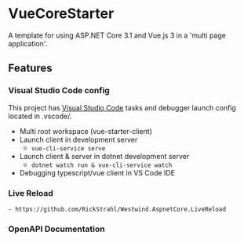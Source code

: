 # VueCoreStarter
 
 A template for using ASP.NET Core 3.1 and Vue.js 3 in a 'multi page application'. 
 

## Features


### Visual Studio Code config

This project has [Visual Studio Code](https://code.visualstudio.com/) tasks and debugger launch config located in .vscode/.

- Multi root workspace (vue-starter-client)
- Launch client in development server 
    - `vue-cli-service serve`
- Launch client & server in dotnet development server 
    - `dotnet watch run & vue-cli-service watch`
- Debugging typescript/vue client in VS Code IDE

### Live Reload

    - https://github.com/RickStrahl/Westwind.AspnetCore.LiveReload

### OpenAPI Documentation

